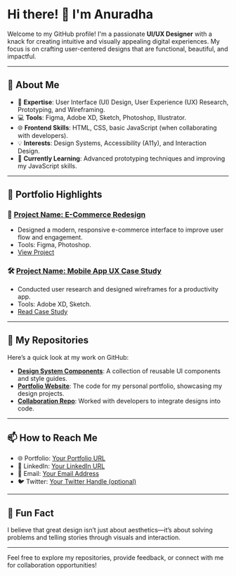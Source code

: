 # Hi there! 👋 I'm Anuradha

Welcome to my GitHub profile! I'm a passionate **UI/UX Designer** with a knack for creating intuitive and visually appealing digital experiences. My focus is on crafting user-centered designs that are functional, beautiful, and impactful.

---

## 🚀 About Me
- 🎨 **Expertise**: User Interface (UI) Design, User Experience (UX) Research, Prototyping, and Wireframing.
- 💻 **Tools**: Figma, Adobe XD, Sketch, Photoshop, Illustrator.
- 🌐 **Frontend Skills**: HTML, CSS, basic JavaScript (when collaborating with developers).
- 💡 **Interests**: Design Systems, Accessibility (A11y), and Interaction Design.
- 🌱 **Currently Learning**: Advanced prototyping techniques and improving my JavaScript skills.

---

## 🌟 Portfolio Highlights
### 🎯 [Project Name: E-Commerce Redesign](#)
- Designed a modern, responsive e-commerce interface to improve user flow and engagement.
- Tools: Figma, Photoshop.
- [View Project](#)

### 🛠️ [Project Name: Mobile App UX Case Study](#)
- Conducted user research and designed wireframes for a productivity app.
- Tools: Adobe XD, Sketch.
- [Read Case Study](#)

---

## 📂 My Repositories
Here’s a quick look at my work on GitHub:
- **[Design System Components](#)**: A collection of reusable UI components and style guides.
- **[Portfolio Website](#)**: The code for my personal portfolio, showcasing my design projects.
- **[Collaboration Repo](#)**: Worked with developers to integrate designs into code.

---

## 📫 How to Reach Me
- 🌐 Portfolio: [Your Portfolio URL](#)
- 💼 LinkedIn: [Your LinkedIn URL](#)
- 📧 Email: [Your Email Address](#)
- 🐦 Twitter: [Your Twitter Handle (optional)](#)

---

## 🎉 Fun Fact
I believe that great design isn’t just about aesthetics—it’s about solving problems and telling stories through visuals and interaction.

---

Feel free to explore my repositories, provide feedback, or connect with me for collaboration opportunities!
